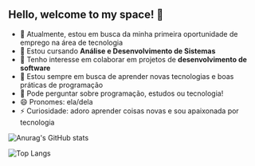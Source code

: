 ## Hello, welcome to my space! 👋

- 🔭 Atualmente, estou em busca da minha primeira oportunidade de emprego na área de tecnologia 
- 🌱 Estou cursando **Análise e Desenvolvimento de Sistemas**  
- 👯 Tenho interesse em colaborar em projetos de **desenvolvimento de software**  
- 🤔 Estou sempre em busca de aprender novas tecnologias e boas práticas de programação  
- 💬 Pode perguntar sobre programação, estudos ou tecnologia!  
- 😄 Pronomes: ela/dela  
- ⚡ Curiosidade: adoro aprender coisas novas e sou apaixonada por tecnologia  

![Anurag's GitHub stats](https://github-readme-stats.vercel.app/api?username=taisfonsec&show_icons=true&theme=tokyonight)

![Top Langs](https://github-readme-stats.vercel.app/api/top-langs/?username=taisfonsec&layout=compact)
